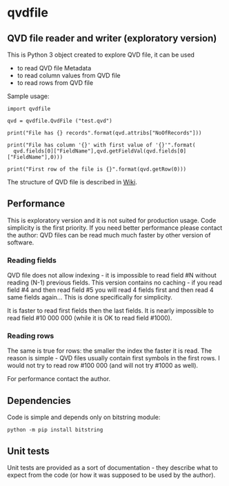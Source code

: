 # qvdfile

## QVD file reader and writer (exploratory version)

This is Python 3 object created to explore QVD file, it can be used 

* to read QVD file Metadata
* to read column values from QVD file
* to read rows from QVD file

Sample usage:

```
import qvdfile 

qvd = qvdfile.QvdFile ("test.qvd")

print("File has {} records".format(qvd.attribs["NoOfRecords"]))

print("File has column '{}' with first value of '{}'".format(
  qvd.fields[0]["FieldName"],qvd.getFieldVal(qvd.fields[0]["FieldName"],0)))
  
print("First row of the file is {}".format(qvd.getRow(0)))
```

The structure of QVD file is described in [Wiki](../../wiki).

## Performance

This is exploratory version and it is not suited for production usage. Code simplicity is the first priority. If you need better performance please contact the author: QVD files can be read much much faster by other version of software.

### Reading fields

QVD file does not allow indexing - it is impossible to read field #N without reading (N-1) previous fields. This version contains no caching - if you read field #4 and then read field #5 you will read 4 fields first and then read 4 same fields again... This is done specifically for simplicity.

It is faster to read first fields then the last fields. It is nearly impossible to read field #10 000 000 (while it is OK to read field #1000).

### Reading rows

The same is true for rows: the smaller the index the faster it is read. The reason is simple - QVD files usually contain first symbols in the first rows. I would not try to read row #100 000 (and will not try #1000 as well).

For performance contact the author.

## Dependencies

Code is simple and depends only on bitstring module:

```python -m pip install bitstring```

## Unit tests

Unit tests are provided as a sort of documentation - they describe what to expect from the code (or how it was supposed to be used by the author).
